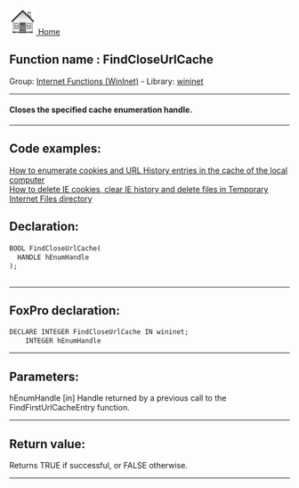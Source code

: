 [<img src="../../images/home.png"> Home ](https://github.com/VFPX/Win32API)  

## Function name : FindCloseUrlCache
Group: [Internet Functions (WinInet)](../../functions_group.md#Internet_Functions_(WinInet))  -  Library: [wininet](../../libraries.md#wininet)  
***  


#### Closes the specified cache enumeration handle.
***  


## Code examples:
[How to enumerate cookies and URL History entries in the cache of the local computer](../../samples/sample_350.md)  
[How to delete IE cookies, clear IE history and delete files in Temporary Internet Files directory](../../samples/sample_471.md)  

## Declaration:
```foxpro  
BOOL FindCloseUrlCache(
  HANDLE hEnumHandle
);
  
```  
***  


## FoxPro declaration:
```foxpro  
DECLARE INTEGER FindCloseUrlCache IN wininet;
	INTEGER hEnumHandle  
```  
***  


## Parameters:
hEnumHandle 
[in] Handle returned by a previous call to the FindFirstUrlCacheEntry function.  
***  


## Return value:
Returns TRUE if successful, or FALSE otherwise.   
***  

